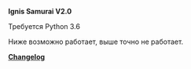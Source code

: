 **Ignis Samurai V2.0**

Требуется Python 3.6

Ниже возможно работает, выше точно не работает.

**[Changelog](CHANGELOG.md)**